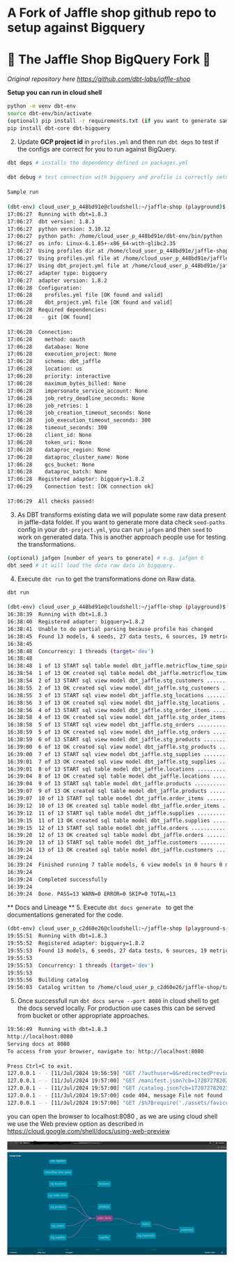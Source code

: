 # A Fork of Jaffle shop github repo to setup against Bigquery

# 🥪 The Jaffle Shop BigQuery Fork 🦘
*Original repository here https://github.com/dbt-labs/jaffle-shop*

**Setup you can run in cloud shell**

```bash
python -m venv dbt-env
source dbt-env/bin/activate
(optional) pip install -r requirements.txt (if you want to generate sample data)
pip install dbt-core dbt-bigquery
```

2. Update **GCP project id** in `profiles.yml` and then run `dbt deps` to test if the configs are correct for you to run against BigQuery.

```bash
dbt deps # installs the dependency defined in packages.yml

dbt debug # test connection with bigquery and profile is correctly setup

Sample run

(dbt-env) cloud_user_p_448bd91e@cloudshell:~/jaffle-shop (playground)$ dbt debug
17:06:27  Running with dbt=1.8.3
17:06:27  dbt version: 1.8.3
17:06:27  python version: 3.10.12
17:06:27  python path: /home/cloud_user_p_448bd91e/dbt-env/bin/python
17:06:27  os info: Linux-6.1.85+-x86_64-with-glibc2.35
17:06:27  Using profiles dir at /home/cloud_user_p_448bd91e/jaffle-shop
17:06:27  Using profiles.yml file at /home/cloud_user_p_448bd91e/jaffle-shop/profiles.yml
17:06:27  Using dbt_project.yml file at /home/cloud_user_p_448bd91e/jaffle-shop/dbt_project.yml
17:06:27  adapter type: bigquery
17:06:27  adapter version: 1.8.2
17:06:28  Configuration:
17:06:28    profiles.yml file [OK found and valid]
17:06:28    dbt_project.yml file [OK found and valid]
17:06:28  Required dependencies:
17:06:28   - git [OK found]

17:06:28  Connection:
17:06:28    method: oauth
17:06:28    database: None
17:06:28    execution_project: None
17:06:28    schema: dbt_jaffle
17:06:28    location: us
17:06:28    priority: interactive
17:06:28    maximum_bytes_billed: None
17:06:28    impersonate_service_account: None
17:06:28    job_retry_deadline_seconds: None
17:06:28    job_retries: 1
17:06:28    job_creation_timeout_seconds: None
17:06:28    job_execution_timeout_seconds: 300
17:06:28    timeout_seconds: 300
17:06:28    client_id: None
17:06:28    token_uri: None
17:06:28    dataproc_region: None
17:06:28    dataproc_cluster_name: None
17:06:28    gcs_bucket: None
17:06:28    dataproc_batch: None
17:06:28  Registered adapter: bigquery=1.8.2
17:06:29    Connection test: [OK connection ok]

17:06:29  All checks passed!

```

3. As DBT transforms existing data we will populate some raw data present in jaffle-data folder. If you want to generate more data check `seed-paths` config in your `dbt-project.yml`, you can run `jafgen` and then `seed` to work on generated data. This is another approach people use for testing the transformations.

```bash
(optional) jafgen [number of years to generate] # e.g. jafgen 6
dbt seed # it will load the data raw data in bigquery. 
```

4. Execute `dbt run` to get the transformations done on Raw data.

```bash
dbt run

(dbt-env) cloud_user_p_448bd91e@cloudshell:~/jaffle-shop (playground)$ dbt run
16:38:39  Running with dbt=1.8.3
16:38:40  Registered adapter: bigquery=1.8.2
16:38:41  Unable to do partial parsing because profile has changed
16:38:45  Found 13 models, 6 seeds, 27 data tests, 6 sources, 19 metrics, 770 macros, 6 semantic models, 3 saved queries, 3 unit tests
16:38:45  
16:38:48  Concurrency: 1 threads (target='dev')
16:38:48  
16:38:48  1 of 13 START sql table model dbt_jaffle.metricflow_time_spine ................. [RUN]
16:38:54  1 of 13 OK created sql table model dbt_jaffle.metricflow_time_spine ............ [CREATE TABLE (3.7k rows, 0 processed) in 6.30s]
16:38:54  2 of 13 START sql view model dbt_jaffle.stg_customers .......................... [RUN]
16:38:55  2 of 13 OK created sql view model dbt_jaffle.stg_customers ..................... [CREATE VIEW (0 processed) in 1.22s]
16:38:55  3 of 13 START sql view model dbt_jaffle.stg_locations .......................... [RUN]
16:38:56  3 of 13 OK created sql view model dbt_jaffle.stg_locations ..................... [CREATE VIEW (0 processed) in 1.20s]
16:38:56  4 of 13 START sql view model dbt_jaffle.stg_order_items ........................ [RUN]
16:38:58  4 of 13 OK created sql view model dbt_jaffle.stg_order_items ................... [CREATE VIEW (0 processed) in 1.30s]
16:38:58  5 of 13 START sql view model dbt_jaffle.stg_orders ............................. [RUN]
16:38:59  5 of 13 OK created sql view model dbt_jaffle.stg_orders ........................ [CREATE VIEW (0 processed) in 1.10s]
16:38:59  6 of 13 START sql view model dbt_jaffle.stg_products ........................... [RUN]
16:39:00  6 of 13 OK created sql view model dbt_jaffle.stg_products ...................... [CREATE VIEW (0 processed) in 1.07s]
16:39:00  7 of 13 START sql view model dbt_jaffle.stg_supplies ........................... [RUN]
16:39:01  7 of 13 OK created sql view model dbt_jaffle.stg_supplies ...................... [CREATE VIEW (0 processed) in 1.00s]
16:39:01  8 of 13 START sql table model dbt_jaffle.locations ............................. [RUN]
16:39:04  8 of 13 OK created sql table model dbt_jaffle.locations ........................ [CREATE TABLE (6.0 rows, 398.0 Bytes processed) in 3.35s]
16:39:04  9 of 13 START sql table model dbt_jaffle.products .............................. [RUN]
16:39:07  9 of 13 OK created sql table model dbt_jaffle.products ......................... [CREATE TABLE (10.0 rows, 949.0 Bytes processed) in 3.09s]
16:39:07  10 of 13 START sql table model dbt_jaffle.order_items .......................... [RUN]
16:39:12  10 of 13 OK created sql table model dbt_jaffle.order_items ..................... [CREATE TABLE (90.9k rows, 10.1 MiB processed) in 4.94s]
16:39:12  11 of 13 START sql table model dbt_jaffle.supplies ............................. [RUN]
16:39:15  11 of 13 OK created sql table model dbt_jaffle.supplies ........................ [CREATE TABLE (65.0 rows, 2.7 KiB processed) in 2.95s]
16:39:15  12 of 13 START sql table model dbt_jaffle.orders ............................... [RUN]
16:39:20  12 of 13 OK created sql table model dbt_jaffle.orders .......................... [CREATE TABLE (61.9k rows, 18.2 MiB processed) in 4.91s]
16:39:20  13 of 13 START sql table model dbt_jaffle.customers ............................ [RUN]
16:39:24  13 of 13 OK created sql table model dbt_jaffle.customers ....................... [CREATE TABLE (935.0 rows, 7.8 MiB processed) in 3.68s]
16:39:24  
16:39:24  Finished running 7 table models, 6 view models in 0 hours 0 minutes and 38.71 seconds (38.71s).
16:39:24  
16:39:24  Completed successfully
16:39:24  
16:39:24  Done. PASS=13 WARN=0 ERROR=0 SKIP=0 TOTAL=13
```
** Docs and Lineage ** 
5. Execute `dbt docs generate ` to get the documentations generated for the code.

```bash
(dbt-env) cloud_user_p_c2d60e26@cloudshell:~/jaffle-shop (playground-s-11-96c13f89)$ dbt docs generate
19:55:51  Running with dbt=1.8.3
19:55:52  Registered adapter: bigquery=1.8.2
19:55:53  Found 13 models, 6 seeds, 27 data tests, 6 sources, 19 metrics, 770 macros, 6 semantic models, 3 saved queries, 3 unit tests
19:55:53  
19:55:53  Concurrency: 1 threads (target='dev')
19:55:53  
19:55:56  Building catalog
19:56:03  Catalog written to /home/cloud_user_p_c2d60e26/jaffle-shop/target/catalog.json
```

5. Once successfull run `dbt docs serve --port 8080` in cloud shell to get the docs served locally. For production use cases this can be served from bucket or other appropriate approaches.

```bash
19:56:49  Running with dbt=1.8.3
http://localhost:8080
Serving docs at 8080
To access from your browser, navigate to: http://localhost:8080

Press Ctrl+C to exit.
127.0.0.1 - - [11/Jul/2024 19:56:59] "GET /?authuser=0&redirectedPreviously=true HTTP/1.1" 200 -
127.0.0.1 - - [11/Jul/2024 19:57:00] "GET /manifest.json?cb=1720727820239 HTTP/1.1" 200 -
127.0.0.1 - - [11/Jul/2024 19:57:00] "GET /catalog.json?cb=1720727820239 HTTP/1.1" 200 -
127.0.0.1 - - [11/Jul/2024 19:57:00] code 404, message File not found
127.0.0.1 - - [11/Jul/2024 19:57:00] "GET /$%7Brequire('./assets/favicons/favicon.ico')%7D HTTP/1.1" 404 -
```

you can open the browser to localhost:8080 , as we are using cloud shell we use the Web preview option as described in https://cloud.google.com/shell/docs/using-web-preview

![dbt Lineage](https://github.com/apurvc/jaffle-shop/blob/dd62ad82d8fdea091e1695306fc3faaa72837c39/DBT%20lineage.png)